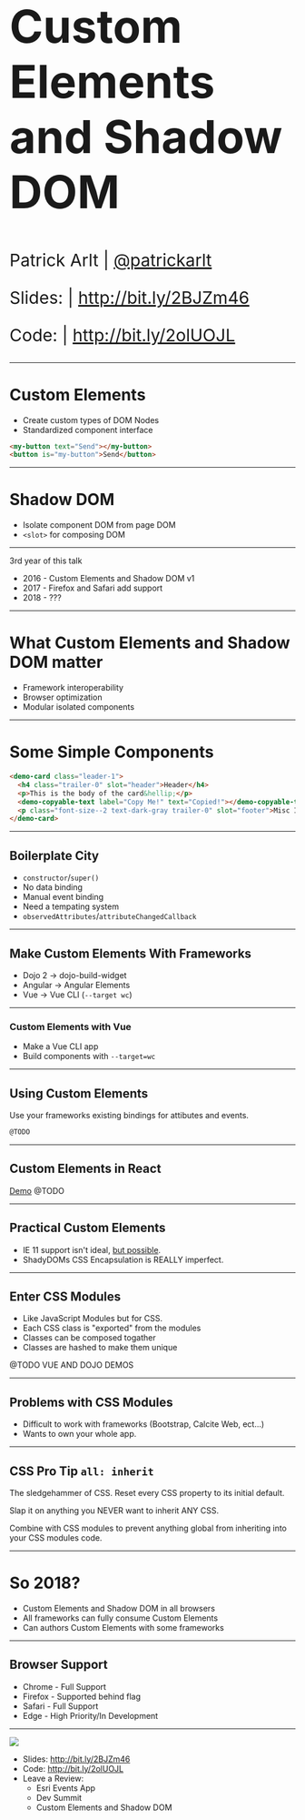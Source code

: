 
<!-- .slide: data-background="../template/img/bg-1.png" -->

<h1 style="text-align: left; font-size: 80px;">Custom Elements<br>and Shadow DOM</h1>
<p style="text-align: left; font-size: 30px;">Patrick Arlt | <a href="https://twitter.com/patrickarlt">@patrickarlt</a></p>
<p style="text-align: left; font-size: 30px;">Slides: | <a href="http://bit.ly/2BJZm46">http://bit.ly/2BJZm46</a></p>
<p style="text-align: left; font-size: 30px;">Code: | <a href="http://bit.ly/2olUOJL">http://bit.ly/2olUOJL</a></p>

---

<!-- .slide: data-background="../template/img/bg-2.png" -->

# Custom Elements

* Create custom types of DOM Nodes
* Standardized component interface

```html
<my-button text="Send"></my-button>
<button is="my-button">Send</button>
```

---

<!-- .slide: data-background="../template/img/bg-2.png" -->

# Shadow DOM

* Isolate component DOM from page DOM
* `<slot>` for composing DOM

---

<!-- .slide: data-background="../template/img/bg-2.png" -->

3rd year of this talk

* 2016 - Custom Elements and Shadow DOM v1
* 2017 - Firefox and Safari add support
* 2018 - ???

---

<!-- .slide: data-background="../template/img/bg-2.png" -->

# What Custom Elements and Shadow DOM matter

* Framework interoperability
* Browser optimization
* Modular isolated components

---

<!-- .slide: data-background="../template/img/bg-2.png" -->

# Some Simple Components

```html
<demo-card class="leader-1">
  <h4 class="trailer-0" slot="header">Header</h4>
  <p>This is the body of the card&hellip;</p>
  <demo-copyable-text label="Copy Me!" text="Copied!"></demo-copyable-text>
  <p class="font-size--2 text-dark-gray trailer-0" slot="footer">Misc Info</p>
</demo-card>
```

---

## Boilerplate City

* `constructor`/`super()`
* No data binding
* Manual event binding
* Need a tempating system
* `observedAttributes`/`attributeChangedCallback`

---

<!-- .slide: data-background="../template/img/bg-4.png" -->

## Make Custom Elements With Frameworks

* Dojo 2 -> dojo-build-widget
* Angular -> Angular Elements
* Vue -> Vue CLI (`--target wc`)

---

<!-- .slide: data-background="../template/img/bg-4.png" -->

### Custom Elements with Vue

* Make a Vue CLI app
* Build components with `--target=wc`

---

<!-- .slide: data-background="../template/img/bg-4.png" -->

## Using Custom Elements

Use your frameworks existing bindings for attibutes and events.

```html
@TODO
```

---

<!-- .slide: data-background="../template/img/bg-4.png" -->

## Custom Elements in React

[Demo]() @TODO

---

<!-- .slide: data-background="../template/img/bg-4.png" -->

## Practical Custom Elements

* IE 11 support isn't ideal, [but possible](https://github.com/webcomponents/custom-elements#es5-vs-es2015).
* ShadyDOMs CSS Encapsulation is REALLY imperfect.

---

<!-- .slide: data-background="../template/img/bg-4.png" -->

## Enter CSS Modules

* Like JavaScript Modules but for CSS.
* Each CSS class is "exported" from the modules
* Classes can be composed togather
* Classes are hashed to make them unique

@TODO VUE AND DOJO DEMOS

---

<!-- .slide: data-background="../template/img/bg-4.png" -->

## Problems with CSS Modules

* Difficult to work with frameworks (Bootstrap, Calcite Web, ect...)
* Wants to own your whole app.

---

<!-- .slide: data-background="../template/img/bg-4.png" -->

## CSS Pro Tip `all: inherit`

The sledgehammer of CSS. Reset every CSS property to its initial default.

Slap it on anything you NEVER want to inherit ANY CSS.

Combine with CSS modules to prevent anything global from inheriting into your CSS modules code.

---

<!-- .slide: data-background="../template/img/bg-2.png" -->

# So 2018?

* Custom Elements and Shadow DOM in all browsers
* All frameworks can fully consume Custom Elements
* Can authors Custom Elements with some frameworks

---

<!-- .slide: data-background="../template/img/bg-4.png" -->

## Browser Support

* Chrome - Full Support
* Firefox - Supported behind flag
* Safari - Full Support
* Edge - High Priority/In Development

---

<!-- .slide: data-background="../template/img/bg-final.jpg" -->

<img src="../template/img/esri-science-logo-white.png" style="margin: 0; background: none; border: 0px; box-shadow: none;" />

* Slides: http://bit.ly/2BJZm46
* Code: http://bit.ly/2olUOJL
* Leave a Review:
  * Esri Events App
  * Dev Summit
  * Custom Elements and Shadow DOM
